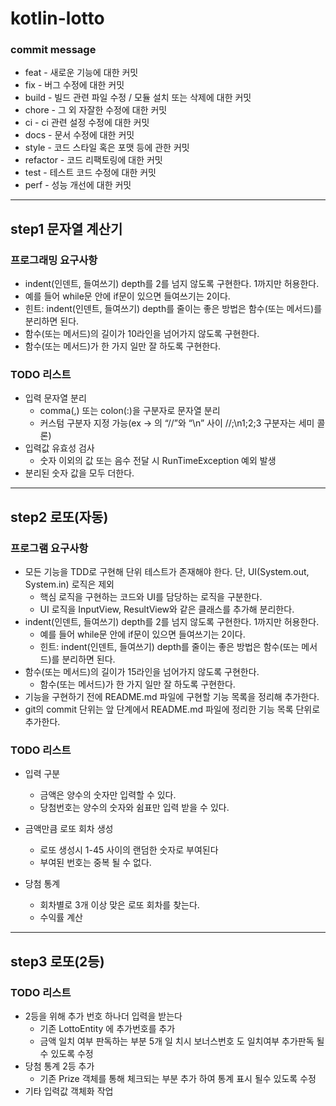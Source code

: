 # kotlin-lotto

### commit message
* feat - 새로운 기능에 대한 커밋
* fix - 버그 수정에 대한 커밋
* build - 빌드 관련 파일 수정 / 모듈 설치 또는 삭제에 대한 커밋
* chore - 그 외 자잘한 수정에 대한 커밋
* ci - ci 관련 설정 수정에 대한 커밋
* docs - 문서 수정에 대한 커밋
* style - 코드 스타일 혹은 포맷 등에 관한 커밋
* refactor - 코드 리팩토링에 대한 커밋
* test - 테스트 코드 수정에 대한 커밋
* perf - 성능 개선에 대한 커밋

----
## step1 문자열 계산기
 
### 프로그래밍 요구사항
* indent(인덴트, 들여쓰기) depth를 2를 넘지 않도록 구현한다. 1까지만 허용한다.
* 예를 들어 while문 안에 if문이 있으면 들여쓰기는 2이다.
* 힌트: indent(인덴트, 들여쓰기) depth를 줄이는 좋은 방법은 함수(또는 메서드)를 분리하면 된다.
* 함수(또는 메서드)의 길이가 10라인을 넘어가지 않도록 구현한다.
* 함수(또는 메서드)가 한 가지 일만 잘 하도록 구현한다.

### TODO 리스트
* 입력 문자열 분리 
  * comma(,) 또는 colon(:)을 구분자로 문자열 분리
  * 커스텀 구분자 지정 가능(ex -> 의 “//”와 “\n” 사이 //;\n1;2;3  구분자는 세미 콜론)
* 입력값 유효성 검사
  * 숫자 이외의 값 또는 음수 전달 시 RunTimeException  예외 발생
* 분리된 숫자 값을 모두 더한다.

----
## step2 로또(자동)

### 프로그램 요구사항
* 모든 기능을 TDD로 구현해 단위 테스트가 존재해야 한다. 단, UI(System.out, System.in) 로직은 제외
  * 핵심 로직을 구현하는 코드와 UI를 담당하는 로직을 구분한다.
  * UI 로직을 InputView, ResultView와 같은 클래스를 추가해 분리한다.
* indent(인덴트, 들여쓰기) depth를 2를 넘지 않도록 구현한다. 1까지만 허용한다.
  * 예를 들어 while문 안에 if문이 있으면 들여쓰기는 2이다.
  * 힌트: indent(인덴트, 들여쓰기) depth를 줄이는 좋은 방법은 함수(또는 메서드)를 분리하면 된다.
* 함수(또는 메서드)의 길이가 15라인을 넘어가지 않도록 구현한다.
  * 함수(또는 메서드)가 한 가지 일만 잘 하도록 구현한다.
* 기능을 구현하기 전에 README.md 파일에 구현할 기능 목록을 정리해 추가한다.
* git의 commit 단위는 앞 단계에서 README.md 파일에 정리한 기능 목록 단위로 추가한다.


### TODO 리스트
* 입력 구분
  * 금액은 양수의 숫자만 입력할 수 있다.
  * 당첨번호는 양수의 숫자와 쉼표만 입력 받을 수 있다.

* 금액만큼 로또 회차 생성
  * 로또 생성시  1-45 사이의 랜덤한 숫자로 부여된다
  * 부여된 번호는 중복 될 수 없다.

* 당첨 통계
  * 회차별로 3개 이상 맞은 로또 회차를 찾는다.
  * 수익률 계산

----
## step3 로또(2등)

### TODO 리스트
* 2등을 위해 추가 번호 하나더 입력을 받는다
  * 기존 LottoEntity 에  추가번호를  추가
  * 금액 일치 여부 판독하는 부분  5개 일 치시  보너스번호 도 일치여부 추가판독 될 수 있도록 수정
* 당첨 통계 2등 추가
  * 기존 Prize 객체를 통해 체크되는 부분 추가 하여 통계 표시 될수 있도록 수정
* 기타 입력값 객체화 작업 